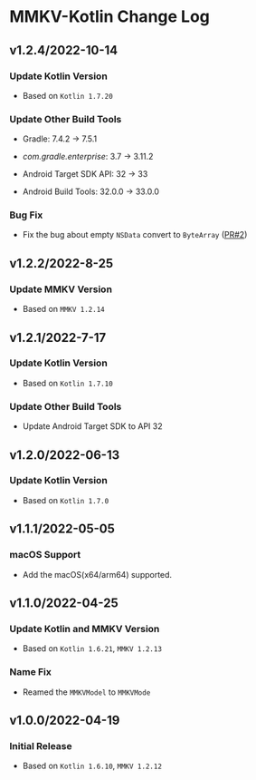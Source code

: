 # MMKV-Kotlin Change Log

## v1.2.4/2022-10-14

### Update Kotlin Version

* Based on `Kotlin 1.7.20`

### Update Other Build Tools

* Gradle: 7.4.2 -> 7.5.1

* *com.gradle.enterprise*: 3.7 -> 3.11.2

* Android Target SDK API: 32 -> 33

* Android Build Tools: 32.0.0 -> 33.0.0

### Bug Fix

* Fix the bug about empty `NSData` convert to `ByteArray` ([PR#2](https://github.com/ctripcorp/mmkv-kotlin/pull/2))

## v1.2.2/2022-8-25

### Update MMKV Version
* Based on `MMKV 1.2.14`

## v1.2.1/2022-7-17

### Update Kotlin Version

* Based on `Kotlin 1.7.10`

### Update Other Build Tools

* Update Android Target SDK to API 32

## v1.2.0/2022-06-13

### Update Kotlin Version
* Based on `Kotlin 1.7.0`

## v1.1.1/2022-05-05

### macOS Support

* Add the macOS(x64/arm64) supported.

## v1.1.0/2022-04-25

### Update Kotlin and MMKV Version

* Based on `Kotlin 1.6.21`, `MMKV 1.2.13`

### Name Fix

* Reamed the `MMKVModel` to `MMKVMode`

## v1.0.0/2022-04-19

### Initial Release
* Based on `Kotlin 1.6.10`, `MMKV 1.2.12`